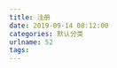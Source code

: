 ```yaml
---
title: 注册
date: 2019-09-14 08:12:00
categories: 默认分类
urlname: 52
tags:
---
```

<!--markdown--><script>
window.location.href = 'https://buringstraw.win/admin/register.php'
</script>
